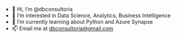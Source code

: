 - 👋 Hi, I’m @dbconsultoria
- 👀 I’m interested in Data Science, Analytics, Business Intelligence
- 🌱 I’m currently learning about Python and Azure Synapse
- 📫 Email me at dbconsultoria@gmail.com

<!---
dbconsultoria/dbconsultoria is a ✨ special ✨ repository because its `README.md` (this file) appears on your GitHub profile.
You can click the Preview link to take a look at your changes.
--->
